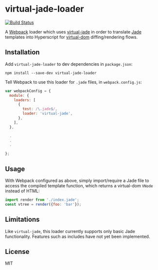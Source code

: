 # virtual-jade-loader
[![Build Status](https://travis-ci.org/tdumitrescu/virtual-jade-loader.svg?branch=master)](https://travis-ci.org/tdumitrescu/virtual-jade-loader)

A [Webpack](https://webpack.github.io/) loader which uses
[virtual-jade](https://github.com/jonathanong/virtual-jade) in order to
translate [Jade](http://jade-lang.com/) templates into Hyperscript for
[virtual-dom](https://github.com/Matt-Esch/virtual-dom) diffing/rendering
flows.

## Installation

Add `virtual-jade-loader` to dev dependencies in `package.json`:

    npm install --save-dev virtual-jade-loader

Tell Webpack to use this loader for `.jade` files, in `webpack.config.js`:

```javascript
var webpackConfig = {
  module: {
    loaders: [
      {
        test: /\.jade$/,
        loader: 'virtual-jade',
      },
    ],
  },

  .
  .
  .

};
```

## Usage

With Webpack configured as above, simply import/require a Jade file to
access the compiled template function, which returns a virtual-dom `VNode`
instead of HTML:

```javascript
import render from './index.jade';
const vtree = render({foo: 'bar'});
```

## Limitations

Like `virtual-jade`, this loader currently supports only basic Jade
functionality. Features such as includes have not yet been implemented.

## License

MIT

